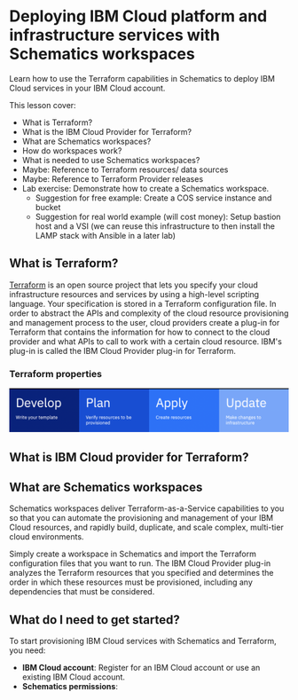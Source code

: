 # Deploying IBM Cloud platform and infrastructure services with Schematics workspaces

Learn how to use the Terraform capabilities in Schematics to deploy IBM Cloud services in your IBM Cloud account. 

This lesson cover: 
- What is Terraform? 
- What is the IBM Cloud Provider for Terraform? 
- What are Schematics workspaces?
- How do workspaces work? 
- What is needed to use Schematics workspaces?
- Maybe: Reference to Terraform resources/ data sources
- Maybe: Reference to Terraform Provider releases
- Lab exercise: Demonstrate how to create a Schematics workspace. 
  - Suggestion for free example: Create a COS service instance and bucket
  - Suggestion for real world example (will cost money): Setup bastion host and a VSI (we can reuse this infrastructure to then install the LAMP stack with Ansible in a later lab)


## What is Terraform?
[Terraform](https://terraform.io/) is an open source project that lets you specify your cloud infrastructure resources and services by using a high-level scripting language. Your specification is stored in a Terraform configuration file. In order to abstract the APIs and complexity of the cloud resource provisioning and management process to the user, cloud providers create a plug-in for Terraform that contains the information for how to connect to the cloud provider and what APIs to call to work with a certain cloud resource. IBM's plug-in is called the IBM Cloud Provider plug-in for Terraform.

### Terraform properties
<img width="1213" alt="Terraform properties" src="images/terraformproperties.png">

## What is IBM Cloud provider for Terraform?



## What are Schematics workspaces
Schematics workspaces deliver Terraform-as-a-Service capabilities to you so that you can automate the provisioning and management of your IBM Cloud resources, and rapidly build, duplicate, and scale complex, multi-tier cloud environments.

Simply create a workspace in Schematics and import the Terraform configuration files that you want to run. The IBM Cloud Provider plug-in analyzes the Terraform resources that you specified and determines the order in which these resources must be provisioned, including any dependencies that must be considered.

## What do I need to get started? 

To start provisioning IBM Cloud services with Schematics and Terraform, you need: 

- **IBM Cloud account**: Register for an IBM Cloud account or use an existing IBM Cloud account. 
- **Schematics permissions**: 


